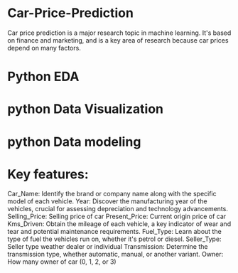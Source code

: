 # Car-Price-Prediction
Car price prediction is a major research topic in machine learning. It's based on finance and marketing, and is a key area of research because car prices depend on many factors.
# Python EDA
# python Data Visualization
# python Data modeling
# Key features:
Car_Name: Identify the brand or company name along with the specific model of each vehicle.
Year: Discover the manufacturing year of the vehicles, crucial for assessing depreciation and technology advancements.
Selling_Price: Selling price of car
Present_Price: Current origin price of car
Kms_Driven: Obtain the mileage of each vehicle, a key indicator of wear and tear and potential maintenance requirements.
Fuel_Type: Learn about the type of fuel the vehicles run on, whether it's petrol or diesel.
Seller_Type: Seller type weather dealer or individual
Transmission: Determine the transmission type, whether automatic, manual, or another variant.
Owner: How many owner of car (0, 1, 2, or 3)
